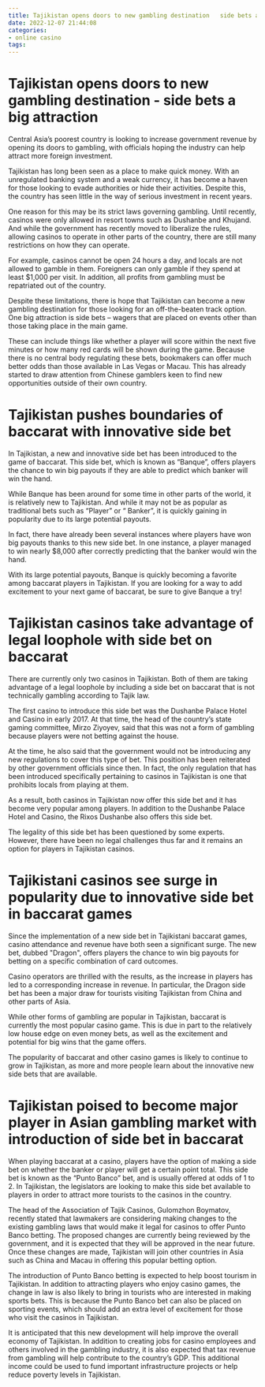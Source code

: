 ```yaml
---
title: Tajikistan opens doors to new gambling destination   side bets a big attraction
date: 2022-12-07 21:44:08
categories:
- online casino
tags:
---
```



#  Tajikistan opens doors to new gambling destination - side bets a big attraction

Central Asia’s poorest country is looking to increase government revenue by opening its doors to gambling, with officials hoping the industry can help attract more foreign investment.

Tajikistan has long been seen as a place to make quick money. With an unregulated banking system and a weak currency, it has become a haven for those looking to evade authorities or hide their activities. Despite this, the country has seen little in the way of serious investment in recent years.

One reason for this may be its strict laws governing gambling. Until recently, casinos were only allowed in resort towns such as Dushanbe and Khujand. And while the government has recently moved to liberalize the rules, allowing casinos to operate in other parts of the country, there are still many restrictions on how they can operate.

For example, casinos cannot be open 24 hours a day, and locals are not allowed to gamble in them. Foreigners can only gamble if they spend at least $1,000 per visit. In addition, all profits from gambling must be repatriated out of the country.

Despite these limitations, there is hope that Tajikistan can become a new gambling destination for those looking for an off-the-beaten track option. One big attraction is side bets – wagers that are placed on events other than those taking place in the main game.

These can include things like whether a player will score within the next five minutes or how many red cards will be shown during the game. Because there is no central body regulating these bets, bookmakers can offer much better odds than those available in Las Vegas or Macau. This has already started to draw attention from Chinese gamblers keen to find new opportunities outside of their own country.

#  Tajikistan pushes boundaries of baccarat with innovative side bet

In Tajikistan, a new and innovative side bet has been introduced to the game of baccarat. This side bet, which is known as “Banque”, offers players the chance to win big payouts if they are able to predict which banker will win the hand.

While Banque has been around for some time in other parts of the world, it is relatively new to Tajikistan. And while it may not be as popular as traditional bets such as “Player” or “ Banker”, it is quickly gaining in popularity due to its large potential payouts.

In fact, there have already been several instances where players have won big payouts thanks to this new side bet. In one instance, a player managed to win nearly $8,000 after correctly predicting that the banker would win the hand.

With its large potential payouts, Banque is quickly becoming a favorite among baccarat players in Tajikistan. If you are looking for a way to add excitement to your next game of baccarat, be sure to give Banque a try!

#  Tajikistan casinos take advantage of legal loophole with side bet on baccarat

There are currently only two casinos in Tajikistan. Both of them are taking advantage of a legal loophole by including a side bet on baccarat that is not technically gambling according to Tajik law.

The first casino to introduce this side bet was the Dushanbe Palace Hotel and Casino in early 2017. At that time, the head of the country’s state gaming committee, Mirzo Ziyoyev, said that this was not a form of gambling because players were not betting against the house.

At the time, he also said that the government would not be introducing any new regulations to cover this type of bet. This position has been reiterated by other government officials since then. In fact, the only regulation that has been introduced specifically pertaining to casinos in Tajikistan is one that prohibits locals from playing at them.

As a result, both casinos in Tajikistan now offer this side bet and it has become very popular among players. In addition to the Dushanbe Palace Hotel and Casino, the Rixos Dushanbe also offers this side bet.

The legality of this side bet has been questioned by some experts. However, there have been no legal challenges thus far and it remains an option for players in Tajikistan casinos.

#  Tajikistani casinos see surge in popularity due to innovative side bet in baccarat games

Since the implementation of a new side bet in Tajikistani baccarat games, casino attendance and revenue have both seen a significant surge. The new bet, dubbed "Dragon", offers players the chance to win big payouts for betting on a specific combination of card outcomes.

Casino operators are thrilled with the results, as the increase in players has led to a corresponding increase in revenue. In particular, the Dragon side bet has been a major draw for tourists visiting Tajikistan from China and other parts of Asia.

While other forms of gambling are popular in Tajikistan, baccarat is currently the most popular casino game. This is due in part to the relatively low house edge on even money bets, as well as the excitement and potential for big wins that the game offers.

The popularity of baccarat and other casino games is likely to continue to grow in Tajikistan, as more and more people learn about the innovative new side bets that are available.

#  Tajikistan poised to become major player in Asian gambling market with introduction of side bet in baccarat

When playing baccarat at a casino, players have the option of making a side bet on whether the banker or player will get a certain point total. This side bet is known as the “Punto Banco” bet, and is usually offered at odds of 1 to 2. In Tajikistan, the legislators are looking to make this side bet available to players in order to attract more tourists to the casinos in the country.

The head of the Association of Tajik Casinos, Gulomzhon Boymatov, recently stated that lawmakers are considering making changes to the existing gambling laws that would make it legal for casinos to offer Punto Banco betting. The proposed changes are currently being reviewed by the government, and it is expected that they will be approved in the near future. Once these changes are made, Tajikistan will join other countries in Asia such as China and Macau in offering this popular betting option.

The introduction of Punto Banco betting is expected to help boost tourism in Tajikistan. In addition to attracting players who enjoy casino games, the change in law is also likely to bring in tourists who are interested in making sports bets. This is because the Punto Banco bet can also be placed on sporting events, which should add an extra level of excitement for those who visit the casinos in Tajikistan.

It is anticipated that this new development will help improve the overall economy of Tajikistan. In addition to creating jobs for casino employees and others involved in the gambling industry, it is also expected that tax revenue from gambling will help contribute to the country’s GDP. This additional income could be used to fund important infrastructure projects or help reduce poverty levels in Tajikistan.